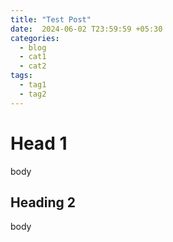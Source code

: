```yaml
---
title: "Test Post"
date:  2024-06-02 T23:59:59 +05:30
categories:
  - blog
  - cat1
  - cat2
tags:
  - tag1
  - tag2
---
```

# Head 1
body
## Heading 2
body

